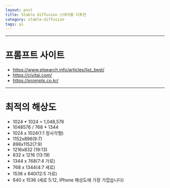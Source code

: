 ```yaml
---
layout: post
title: Stable diffusion 스테이블 디퓨젼
category: stable-diffusion
tags: ai
---
```


---

# 프롬프트 사이트
* https://www.ptsearch.info/articles/list_best/
* https://civitai.com/
* https://prompts.co.kr/

---

# 최적의 해상도
* 1024 * 1024 = 1,048,576
* 1048576 / 768 * 1344
* 1024 x 1024(1:1 정사각형)
* 1152x896(9:7)
* 896x1152(7:9)
* 1216x832 (19:13)
* 832 x 1216 (13:19)
* 1344 x 768(7:4 가로)
* 768 x 1344(4:7 세로)
* 1536 x 640(12:5 가로)
* 640 x 1536 (세로 5:12, iPhone 해상도에 가장 가깝습니다)